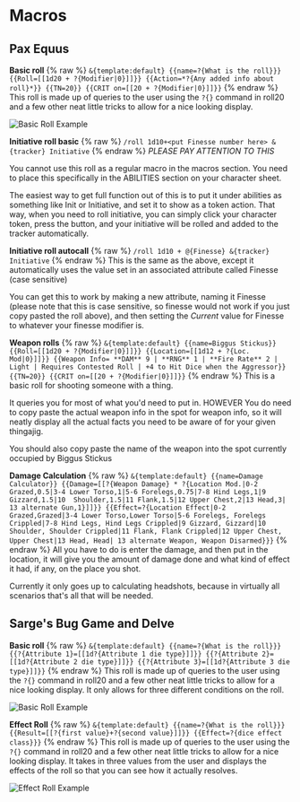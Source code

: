 # Macros
## Pax Equus

**Basic roll**
{% raw %}
`&{template:default} {{name=?{What is the roll}}} {{Roll=[[1d20 + ?{Modifier|0}]]}} {{Action=*?{Any added info about roll}*}} {{TN=20}} {{CRIT on=[[20 + ?{Modifier|0}]]}}`
{% endraw %}
 This roll is made up of queries to the user using the `?{}` command in roll20 and a few other neat little tricks to allow for a nice looking display.
 
![Basic Roll Example](zachhightower42.github.io/pax/roll%20examples%20images/ex%20for%20pax%20basic%20roll%201.png)

**Initiative roll basic**
{% raw %}
`/roll 1d10+<put Finesse number here> &{tracker} Initiative`
{% endraw %}
*PLEASE PAY ATTENTION TO THIS*

You cannot use this roll as a regular macro in the macros section. You need to place this specifically in the ABILITIES section on your character sheet. 

The easiest way to get full function out of this is to put it under abilities as something like Init or Initiative, and set it to show as a token action. That way, when you need to roll initiative, you can simply click your character token, press the button, and your initiative will be rolled and added to the tracker automatically. 

**Initiative roll autocall**
{% raw %}
`/roll 1d10 + @{Finesse} &{tracker} Initiative`
{% endraw %}
This is the same as the above, except it automatically uses the value set in an associated attribute called Finesse (case sensitive)

You can get this to work by making a new attribute, naming it Finesse (please note that this is case sensitive, so finesse would not work if you just copy pasted the roll above), and then setting the *Current* value for Finesse to whatever your finesse modifier is. 

**Weapon rolls**
{% raw %}
`&{template:default} {{name=Biggus Stickus}} {{Roll=[[1d20 + ?{Modifier|0}]]}} {{Location=[[1d12 + ?{Loc. Mod|0}]]}} {{Weapon Info= **DAM** 9 | **RNG** 1 | **Fire Rate** 2 | Light | Requires Contested Roll | +4 to Hit Dice when the Aggressor}}  {{TN=20}} {{CRIT on=[[20 + ?{Modifier|0}]]}}`
{% endraw %}
This is a basic roll for shooting someone with a thing.

It queries you for most of what you'd need to put in. 
HOWEVER
You do need to copy paste the actual weapon info in the spot for weapon info, so it will neatly display all the actual facts you need to be aware of for your given thingajig. 

You should also copy paste the name of the weapon into the spot currently occupied by Biggus Stickus


**Damage Calculation**
{% raw %}
`&{template:default} {{name=Damage Calculator}} {{Damage=[[?{Weapon Damage} * ?{Location Mod.|0-2 Grazed,0.5|3-4 Lower Torso,1|5-6 Forelegs,0.75|7-8 Hind Legs,1|9 Gizzard,1.5|10  Shoulder,1.5|11 Flank,1.5|12 Upper Chest,2|13 Head,3| 13 alternate Gun,1}]]}} {{Effect=?{Location Effect|0-2 Grazed,Grazed|3-4 Lower Torso,Lower Torso|5-6 Forelegs, Forelegs Crippled|7-8 Hind Legs, Hind Legs Crippled|9 Gizzard, Gizzard|10  Shoulder, Shoulder Crippled|11 Flank, Flank Crippled|12 Upper Chest, Upper Chest|13 Head, Head| 13 alternate Weapon, Weapon Disarmed}}}`
{% endraw %}
All you have to do is enter the damage, and then put in the location, it will give you the amount of damage done and what kind of effect it had, if any, on the place you shot. 

Currently it only goes up to calculating headshots, because in virtually all scenarios that's all that will be needed. 

## Sarge's Bug Game and Delve

**Basic roll**
{% raw %}
`&{template:default} {{name=?{What is the roll}}} {{?{Attribute 1}=[[1d?{Attribute 1 die type}]]}} {{?{Attribute 2}=[[1d?{Attribute 2 die type}]]}} {{?{Attribute 3}=[[1d?{Attribute 3 die type}]]}}`
{% endraw %}
 This roll is made up of queries to the user using the `?{}` command in roll20 and a few other neat little tricks to allow for a nice looking display. It only allows for three different conditions on the roll.
 
![Basic Roll Example](zachhightower42.github.io/pax/roll%20examples%20images/bug%20game%20basic%20example%20roll.png)


**Effect Roll**
{% raw %}
`&{template:default} {{name=?{What is the roll}}} {{Result=[[?{first value}+?{second value}]]}} {{Effect=?{dice effect class}}}`
{% endraw %}
This roll is made up of queries to the user using the `?{}` command in roll20 and a few other neat little tricks to allow for a nice looking display. It takes in three values from the user and displays the effects of the roll so that you can see how it actually resolves.
 
![Effect Roll Example](zachhightower42.github.io/pax/roll%20examples%20images/bug%20game%20effect%20roll%20example.png)
